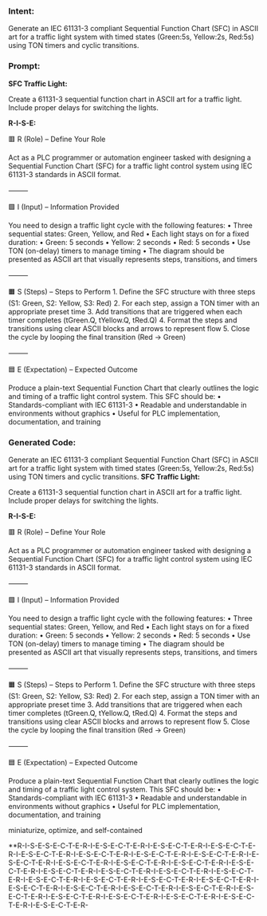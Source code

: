 ### Intent:
Generate an IEC 61131-3 compliant Sequential Function Chart (SFC) in ASCII art for a traffic light system with timed states (Green:5s, Yellow:2s, Red:5s) using TON timers and cyclic transitions.

### Prompt:
**SFC Traffic Light:**

Create a 61131-3 sequential function chart in ASCII art for a traffic light. Include proper delays for switching the lights.

**R-I-S-E:**

🟥 R (Role) – Define Your Role

Act as a PLC programmer or automation engineer tasked with designing a Sequential Function Chart (SFC) for a traffic light control system using IEC 61131-3 standards in ASCII format.

⸻

🟩 I (Input) – Information Provided

You need to design a traffic light cycle with the following features:
	•	Three sequential states: Green, Yellow, and Red
	•	Each light stays on for a fixed duration:
	•	Green: 5 seconds
	•	Yellow: 2 seconds
	•	Red: 5 seconds
	•	Use TON (on-delay) timers to manage timing
	•	The diagram should be presented as ASCII art that visually represents steps, transitions, and timers

⸻

🟧 S (Steps) – Steps to Perform
	1.	Define the SFC structure with three steps (S1: Green, S2: Yellow, S3: Red)
	2.	For each step, assign a TON timer with an appropriate preset time
	3.	Add transitions that are triggered when each timer completes (tGreen.Q, tYellow.Q, tRed.Q)
	4.	Format the steps and transitions using clear ASCII blocks and arrows to represent flow
	5.	Close the cycle by looping the final transition (Red → Green)

⸻

🟦 E (Expectation) – Expected Outcome

Produce a plain-text Sequential Function Chart that clearly outlines the logic and timing of a traffic light control system. This SFC should be:
	•	Standards-compliant with IEC 61131-3
	•	Readable and understandable in environments without graphics
	•	Useful for PLC implementation, documentation, and training

### Generated Code:
Generate an IEC 61131-3 compliant Sequential Function Chart (SFC) in ASCII art for a traffic light system with timed states (Green:5s, Yellow:2s, Red:5s) using TON timers and cyclic transitions.
**SFC Traffic Light:**

Create a 61131-3 sequential function chart in ASCII art for a traffic light. Include proper delays for switching the lights.

**R-I-S-E:**

🟥 R (Role) – Define Your Role

Act as a PLC programmer or automation engineer tasked with designing a Sequential Function Chart (SFC) for a traffic light control system using IEC 61131-3 standards in ASCII format.

⸻

🟩 I (Input) – Information Provided

You need to design a traffic light cycle with the following features:
	•	Three sequential states: Green, Yellow, and Red
	•	Each light stays on for a fixed duration:
	•	Green: 5 seconds
	•	Yellow: 2 seconds
	•	Red: 5 seconds
	•	Use TON (on-delay) timers to manage timing
	•	The diagram should be presented as ASCII art that visually represents steps, transitions, and timers

⸻

🟧 S (Steps) – Steps to Perform
	1.	Define the SFC structure with three steps (S1: Green, S2: Yellow, S3: Red)
	2.	For each step, assign a TON timer with an appropriate preset time
	3.	Add transitions that are triggered when each timer completes (tGreen.Q, tYellow.Q, tRed.Q)
	4.	Format the steps and transitions using clear ASCII blocks and arrows to represent flow
	5.	Close the cycle by looping the final transition (Red → Green)

⸻

🟦 E (Expectation) – Expected Outcome

Produce a plain-text Sequential Function Chart that clearly outlines the logic and timing of a traffic light control system. This SFC should be:
	•	Standards-compliant with IEC 61131-3
	•	Readable and understandable in environments without graphics
	•	Useful for PLC implementation, documentation, and training

 miniaturize, optimize, and self-contained

**R-I-S-E-S-E-C-T-E-R-I-E-S-E-C-T-E-R-I-E-S-E-C-T-E-R-I-E-S-E-C-T-E-R-I-E-S-E-C-T-E-R-I-E-S-E-C-T-E-R-I-E-S-E-C-T-E-R-I-E-S-E-C-T-E-R-I-E-S-E-C-T-E-R-I-E-S-E-C-T-E-R-I-E-S-E-C-T-E-R-I-E-S-E-C-T-E-R-I-E-S-E-C-T-E-R-I-E-S-E-C-T-E-R-I-E-S-E-C-T-E-R-I-E-S-E-C-T-E-R-I-E-S-E-C-T-E-R-I-E-S-E-C-T-E-R-I-E-S-E-C-T-E-R-I-E-S-E-C-T-E-R-I-E-S-E-C-T-E-R-I-E-S-E-C-T-E-R-I-E-S-E-C-T-E-R-I-E-S-E-C-T-E-R-I-E-S-E-C-T-E-R-I-E-S-E-C-T-E-R-I-E-S-E-C-T-E-R-I-E-S-E-C-T-E-R-I-E-S-E-C-T-E-R-I-E-S-E-C-T-E-R-I-E-S-E-C-T-E-R-
